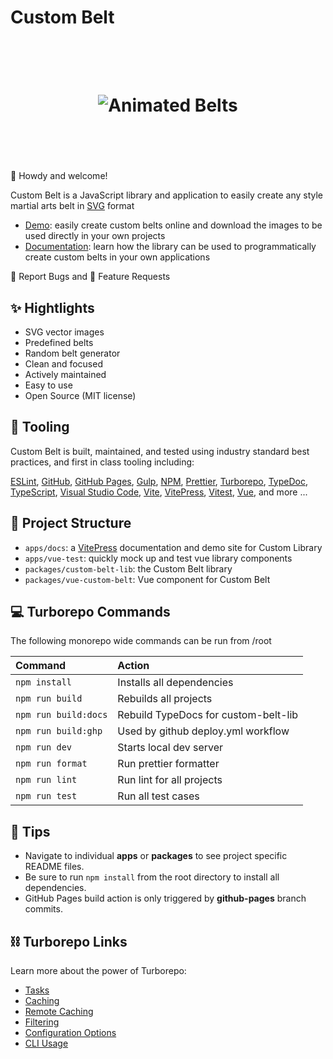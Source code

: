 # Custom Belt

<h1 align="center">
 <br>
 <br>
  <img src="https://jeffholst.github.io/custom-belt/belts-animated.gif" alt="Animated Belts">
 <br>
 <br>
 <br>
</h1>

👋 Howdy and welcome!

Custom Belt is a JavaScript library and application to easily create any style martial arts belt in [SVG](https://en.wikipedia.org/wiki/SVG) format

- [Demo](https://jeffholst.github.io/custom-belt/demo.html): easily create custom belts online and download the images to be used directly in your own projects
- [Documentation](https://jeffholst.github.io/custom-belt/introduction/what-is-custom-belt.html): learn how the library can be used to programmatically create custom belts in your own applications

🐞 Report Bugs and 🚀 Feature Requests

## ✨ Hightlights

- SVG vector images
- Predefined belts
- Random belt generator
- Clean and focused
- Actively maintained
- Easy to use
- Open Source (MIT license)

## 🧰️ Tooling

Custom Belt is built, maintained, and tested using industry standard best practices, and first in class tooling including:

[ESLint](https://eslint.org/),
[GitHub](https://github.com/),
[GitHub Pages](https://pages.github.com/),
[Gulp](https://gulpjs.com/),
[NPM](https://www.npmjs.com/),
[Prettier](https://prettier.io),
[Turborepo](https://turbo.build/),
[TypeDoc](https://typedoc.org/),
[TypeScript](https://www.typescriptlang.org/),
[Visual Studio Code](https://code.visualstudio.com/),
[Vite](https://vitejs.dev/),
[VitePress](https://vitepress.dev/),
[Vitest](https://vitest.dev/),
[Vue](https://vuejs.org/),
and more ...

## 📁 Project Structure

- `apps/docs`: a [VitePress](https://vitepress.dev/) documentation and demo site for Custom Library
- `apps/vue-test`: quickly mock up and test vue library components
- `packages/custom-belt-lib`: the Custom Belt library
- `packages/vue-custom-belt`: Vue component for Custom Belt

## 💻 Turborepo Commands

The following monorepo wide commands can be run from /root

| Command              | Action                                      |
| :------------------- | :------------------------------------------ |
| `npm install`        | Installs all dependencies                   |
| `npm run build`      | Rebuilds all projects                       |
| `npm run build:docs` | Rebuild TypeDocs for custom-belt-lib        |
| `npm run build:ghp`  | Used by github deploy.yml workflow          |
| `npm run dev`        | Starts local dev server                     |
| `npm run format`     | Run prettier formatter                      |
| `npm run lint`       | Run lint for all projects                   |
| `npm run test`       | Run all test cases                          |

## 💬 Tips

- Navigate to individual **apps** or **packages** to see project specific README files.
- Be sure to run `npm install` from the root directory to install all dependencies.
- GitHub Pages build action is only triggered by **github-pages** branch commits.

## ⛓️ Turborepo Links

Learn more about the power of Turborepo:

- [Tasks](https://turbo.build/repo/docs/core-concepts/monorepos/running-tasks)
- [Caching](https://turbo.build/repo/docs/core-concepts/caching)
- [Remote Caching](https://turbo.build/repo/docs/core-concepts/remote-caching)
- [Filtering](https://turbo.build/repo/docs/core-concepts/monorepos/filtering)
- [Configuration Options](https://turbo.build/repo/docs/reference/configuration)
- [CLI Usage](https://turbo.build/repo/docs/reference/command-line-reference)
